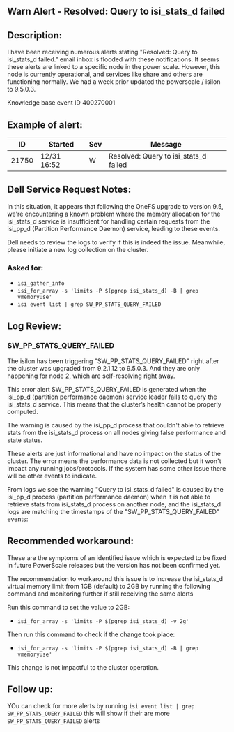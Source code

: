 ## Warn Alert - Resolved: Query to isi_stats_d failed

## Description:
I have been receiving numerous alerts stating "Resolved: Query to isi_stats_d failed." email inbox is flooded with these notifications. It seems these alerts are linked to a specific node in the power scale. However, this node is currently operational, and services like share and others are functioning normally. 
We had a week prior updated the powerscale / isilon to 9.5.0.3.

Knowledge base event ID 400270001 

## Example of alert:

| ID    | Started       | Sev | Message                                     |
|-------|---------------|-----|---------------------------------------------|
| 21750 | 12/31 16:52   | W   | Resolved: Query to isi_stats_d failed       |


## Dell Service Request Notes:
In this situation, it appears that following the OneFS upgrade to version 9.5, we're encountering a known problem where the memory allocation for the isi_stats_d service is insufficient for handling certain requests from the isi_pp_d (Partition Performance Daemon) service, leading to these events.

Dell needs to review the logs to verify if this is indeed the issue. Meanwhile, please initiate a new log collection on the cluster. 

### Asked for:
- `isi_gather_info`
- `isi_for_array -s 'limits -P $(pgrep isi_stats_d) -B | grep vmemoryuse'`
- `isi event list | grep SW_PP_STATS_QUERY_FAILED`

## Log Review:

### SW_PP_STATS_QUERY_FAILED
The isilon has been triggering "SW_PP_STATS_QUERY_FAILED" right after the cluster was upgraded from 9.2.1.12 to 9.5.0.3. And they are only happening for node 2, which are self-resolving right away.

This error alert SW_PP_STATS_QUERY_FAILED is generated when the isi_pp_d (partition performance daemon) service leader fails to query the isi_stats_d service. This means that the cluster’s health cannot be properly computed. 

The warning is caused by the isi_pp_d process that couldn't able to retrieve stats from the isi_stats_d process on all nodes giving false performance and state status.

These alerts are just informational and have no impact on the status of the cluster. The error means the performance data is not collected but it won't impact any running jobs/protocols. If the system has some other issue there will be other events to indicate.

From logs we see the warning "Query to isi_stats_d failed" is caused by the isi_pp_d process (partition performance daemon) when it is not able to retrieve stats from isi_stats_d process on another node, and the isi_stats_d logs are matching the timestamps of the "SW_PP_STATS_QUERY_FAILED" events: 

## Recommended workaround:
These are the symptoms of an identified issue which is expected to be fixed in future PowerScale releases but the version has not been confirmed yet.

The recommendation to workaround this issue is to increase the isi_stats_d virtual memory limit from 1GB (default) to 2GB by running the following command and monitoring further if still receiving the same alerts

Run this command to set the value to 2GB:

- `isi_for_array -s 'limits -P $(pgrep isi_stats_d) -v 2g'`

Then run this command to check if the change took place:

- `isi_for_array -s 'limits -P $(pgrep isi_stats_d) -B | grep vmemoryuse'`

This change is not impactful to the cluster operation.

## Follow up:
YOu can check for more alerts by running `isi event list | grep SW_PP_STATS_QUERY_FAILED` this will show if their are more `SW_PP_STATS_QUERY_FAILED` alerts
